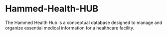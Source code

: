 # Hammed-Health-HUB
The Hammed Health Hub is a conceptual database designed to manage and organize essential medical information for a healthcare facility. 
